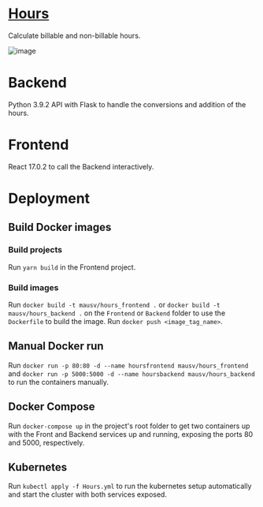 # [Hours](http://hours.mausv.com/)
Calculate billable and non-billable hours.

![image](https://user-images.githubusercontent.com/10158269/130009470-77dab36a-4826-4ceb-bd4f-258f8a6937ee.png)

# Backend
Python 3.9.2 API with Flask to handle the conversions and addition of the hours.

# Frontend
React 17.0.2 to call the Backend interactively.

# Deployment
## Build Docker images
### Build projects
Run `yarn build` in the Frontend project.
### Build images
Run `docker build -t mausv/hours_frontend .` or `docker build -t mausv/hours_backend .` on the `Frontend` or `Backend` folder to use the `Dockerfile` to build the image.
Run `docker push <image_tag_name>`.

## Manual Docker run
Run `docker run -p 80:80 -d --name hoursfrontend mausv/hours_frontend` and `docker run -p 5000:5000 -d --name hoursbackend mausv/hours_backend` to run the containers manually.

## Docker Compose
Run `docker-compose up` in the project's root folder to get two containers up with the Front and Backend services up and running, exposing the ports 80 and 5000, respectively.

## Kubernetes
Run `kubectl apply -f Hours.yml` to run the kubernetes setup automatically and start the cluster with both services exposed.
